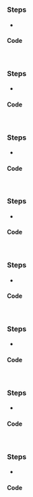 # 
### Steps
* 

#### Code
```python

```

# 
### Steps
* 

#### Code
```python

```

# 
### Steps
* 

#### Code
```python

```

# 
### Steps
* 

#### Code
```python

```

# 
### Steps
* 

#### Code
```python

```

# 
### Steps
* 

#### Code
```python

```

# 
### Steps
* 

#### Code
```python

```

# 
### Steps
* 

#### Code
```python

```

